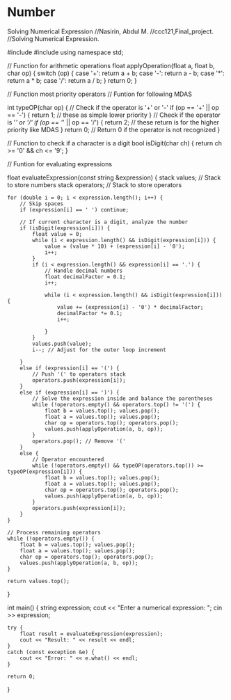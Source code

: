 # Number
Solving Numerical Expression
//Nasirin, Abdul M.
//ccc121,Final_project.
//Solving Numerical Expression.

#include <iostream>
#include <stack>
using namespace std;

// Function for arithmetic operations
float applyOperation(float a, float b, char op) {
    switch (op) {
        case '+': return a + b;
        case '-': return a - b;
        case '*': return a * b;
        case '/': return a / b;
    }
    return 0;
}

// Function most priority operators
// Funtion for following MDAS

int typeOP(char op) {
    // Check if the operator is '+' or '-'
    if (op == '+' || op == '-') {
        return 1; // these as simple lower priority
    }
    // Check if the operator is '*' or '/'
    if (op == '*' || op == '/') {
        return 2; // these return is for the higher priority like MDAS
    }
    return 0; // Return 0 if the operator is not recognized
}

// Function to check if a character is a digit
bool isDigit(char ch) {
    return ch >= '0' && ch <= '9';
}

// Funtion for evaluating expressions

float evaluateExpression(const string &expression) {
    stack<float> values; // Stack to store numbers
    stack<char> operators; // Stack to store operators

    for (double i = 0; i < expression.length(); i++) {
        // Skip spaces
        if (expression[i] == ' ') continue;

        // If current character is a digit, analyze the number
        if (isDigit(expression[i])) {
            float value = 0;
            while (i < expression.length() && isDigit(expression[i])) {
                value = (value * 10) + (expression[i] - '0');
                i++;
            }
            if (i < expression.length() && expression[i] == '.') {
                // Handle decimal numbers
                float decimalFactor = 0.1;
                i++;
                
                while (i < expression.length() && isDigit(expression[i])) {
                    value += (expression[i] - '0') * decimalFactor;
                    decimalFactor *= 0.1;
                    i++;
                    
                }
            }
            values.push(value);
            i--; // Adjust for the outer loop increment
            
        }
        else if (expression[i] == '(') {
            // Push '(' to operators stack
            operators.push(expression[i]);
        }
        else if (expression[i] == ')') {
            // Solve the expression inside and balance the parentheses
            while (!operators.empty() && operators.top() != '(') {
                float b = values.top(); values.pop();
                float a = values.top(); values.pop();
                char op = operators.top(); operators.pop();
                values.push(applyOperation(a, b, op));
            }
            operators.pop(); // Remove '('
        }
        else {
            // Operator encountered
            while (!operators.empty() && typeOP(operators.top()) >= typeOP(expression[i])) {
                float b = values.top(); values.pop();
                float a = values.top(); values.pop();
                char op = operators.top(); operators.pop();
                values.push(applyOperation(a, b, op));
            }
            operators.push(expression[i]);
        }
    }

    // Process remaining operators
    while (!operators.empty()) {
        float b = values.top(); values.pop();
        float a = values.top(); values.pop();
        char op = operators.top(); operators.pop();
        values.push(applyOperation(a, b, op));
    }

    return values.top();
}

int main() {
    string expression;
    cout << "Enter a numerical expression: ";
    cin >> expression;

    try {
        float result = evaluateExpression(expression);
        cout << "Result: " << result << endl;
    }
    catch (const exception &e) {
        cout << "Error: " << e.what() << endl;
    }

    return 0;
}
